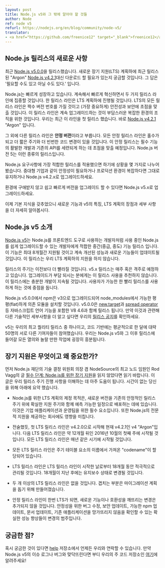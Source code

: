 ```yaml
---
layout: post
title: Node.js v5와 그 밖에 알아야 할 것들
author: Node
ref: node v5
refurl: https://nodejs.org/en/blog/community/node-v5/
translator:
- <a href="https://github.com/freenice12" target="_blank">freenice12</a>
---
```


<!--
## There’s Something New with Node.js Releases
-->

## Node.js 릴리스의 새로운 사항

<!--
We just released [Node.js v5.0.0](https://nodejs.org/en/blog/release/v5.0.0/). You might be thinking to yourself: These folks just released [Node.js v4.2.1](https://nodejs.org/en/blog/release/v4.2.1/) “Argon,” under the new Long Term Support (LTS) plan, now I need to download this? The answer is yes and no.
-->

최근 [Node.js v5.0.0](https://nodejs.org/en/blog/release/v5.0.0/)을 릴리스했습니다. 새로운 장기 지원(LTS) 계획하에 최근 릴리스 된 "Argon" [Node.js v4.2.1](https://nodejs.org/en/blog/release/v4.2.1/)대신 다운로드 할 필요가 있는지 궁금할 것입니다. 그 답은 '필요할 수도 있고 아닐 수도 있다.' 입니다.

<!--
Node.js is growing, and growing fast. As we continue to innovate quickly, we will focus on two different release lines. One release line will fall under our **LTS** plan. All release lines that have LTS support will be even numbers, and (most importantly) focus on stability and security. These release lines are for organizations with complex environments that find it cumbersome to continually upgrade. We recently released the first in this line: [Node.js v4.2.1](https://nodejs.org/en/blog/release/v4.2.1/) “Argon.”
-->

Node.js는 빠르게 성장하고 있습니다. 계속해서 빠르게 혁신하면서 두 가지 릴리스 라인에 집중할 것입니다. 한 릴리스 라인은 LTS 계획하에 진행될 것입니다. LTS의 모든 릴리스 라인은 짝수 버전 번호를 가질 것이고 (가장 중요하게) 안전성과 보안에 초점을 맞출 것입니다. 이 릴리스 라인은 계속 업그레이드하는 것이 부담스러운 복잡한 환경의 조직을 위한 것입니다. 우리는 최근 이 라인을 첫 릴리스 했습니다. 바로 [Node.js v4.2.1](https://nodejs.org/en/blog/release/v4.2.1/) "Argon" 입니다.

<!--
The other release line is called **Stable**. All release lines will be odd numbers, and have a shorter lifespan and more frequent updates to the code. The Stable release line will focus on active development of necessary features and refinement of existing APIs. Node.js version 5 is this type of release.
-->

그 외에 다른 릴리스 라인은 **안정 버전**이라고 부릅니다. 모든 안정 릴리스 라인은 홀수가 되고 더 짧은 주기와 더 빈번한 코드 변경이 있을 것입니다. 이 안정 릴리스는 필수 기능의 활발한 개발과 기존의 API를 세련되게 하는 데 초점을 맞출 예정입니다. Node.js 버전 5는 이런 종류의 릴리스입니다.

<!--
We want to make sure that you are adopting the release that best meets your Node.js needs, so to break it down:

Stay on or upgrade to Node.js v4.2.x if you need stability and have a complex production environment, e.g. you are a medium or large enterprise.

Upgrade to Node.js v5.x if you have the ability to upgrade versions quickly and easily without disturbing your environment.

Now that you have the very basics, let’s take a deeper look at the new features and characteristics of v5, and the benefits and details of our LTS plan.
-->

Node.js 요구사항에 가장 적합한 릴리스를 적용했으면 하기에 상황을 몇 가지로 나누어 봤습니다. 중대형 기업과 같이 안정성이 필요하거나 프로덕션 환경이 복잡하다면 그대로 유지하거나 Node.js v4.2.x로 업그레이드하세요.

환경에 구애받지 않고 쉽고 빠르게 버전을 업그레이드 할 수 있다면 Node.js v5.x로 업그레이드하세요.

이제 기본 지식을 갖추었으니 새로운 기능과 v5의 특징, LTS 계획의 장점과 세부 사항을 더 자세히 알아봅시다.

<!--
## Introduction to Node.js v5
-->

## Node.js v5 소개

<!--
[Node.js v5](https://nodejs.org/en/blog/release/v5.0.0/) is an intermediate feature release line that is best suited for users who have an easier time upgrading their Node.js installations, such as developers using the technology for front-end toolchains. This version will be supported for a maximum of only eight months and will be continually updated with new features and better performance; it is not supported under our LTS plan.
-->

[Node.js v5](https://nodejs.org/en/blog/release/v5.0.0/)는 Node.js를 프론트엔드 도구로 사용하는 개발자처럼 사용 중인 Node.js를 쉽게 업그레이드할 수 있는 개발자에게 적합한 중간(중급, 중도) 기능 릴리스 입니다. 이 기능은 최대 8개월간 지원될 것이고 계속 개선된 성능과 새로운 기능들이 업데이트될 것입니다. 이 릴리스는 우리 LTS 계획하의 지원을 하지 않습니다.

<!--
The release cadence for v5.x will be more rapid than in the past. Expect a new release once every one to two weeks for v5.x. If upgrading is a challenge for you, we suggest you do not use this release. There will be significant ongoing development. The focus is on getting the releases to users as soon as possible.
-->

릴리스의 주기는 이전보다 더 빨라질 것입니다. v5.x 릴리스는 매주 혹은 격주로 예정하고 있습니다. 업그레이드가 부담 되시는 분에게는 이 릴리스 사용을 추천하지 않습니다. 이 릴리스에는 충분한 개발이 지속될 것입니다. 사용자가 가능한 한 빨리 릴리스를 사용하게 하는 것에 중점을 둡니다.

<!--
npm has been upgraded to v3 in Node.js v5.0.0, which (amongst other changes) will install dependencies as flat as possible in node_modules. v5.0.0 also comes with V8 4.6, which ships the [new.target](https://developer.mozilla.org/en-US/docs/Web/JavaScript/Reference/Operators/new.target) and [spread operator](https://developer.mozilla.org/en-US/docs/Web/JavaScript/Reference/Operators/Spread_operator) JavaScript language features. If you want to learn more about other technical details around this, please check out our [release post](https://nodejs.org/en/blog/release/v5.0.0/).
-->

Node.js v5.0.0에서 npm은 v3으로 업그레이드되어 node_modules에서 가능한 평평(flat)하게 의존 모듈을 설치할 것입니다. v5.0.0은 [new.target](https://developer.mozilla.org/en-US/docs/Web/JavaScript/Reference/Operators/new.target)과 [spread operator](https://developer.mozilla.org/en-US/docs/Web/JavaScript/Reference/Operators/Spread_operator) 등 자바스크립트 언어 기능을 포함한 V8 4.6과 함께 릴리스 됩니다. 만약 이것과 관련해 다른 기술적인 세부사항을 더 알고 싶다면 우리의 [릴리스 공지](https://nodejs.org/en/blog/release/v5.0.0/)를 확인하세요.

<!--
It’s another top-quality release from us, and we are averaging roughly 50 unique contributors per month to the codebase. We are extremely excited with all the enthusiasm and amazing work that is going into this Node.js v5 and future releases.
-->

v5는 우리의 최고 퀄리티 릴리스 중 하나이고, 코드 기반에는 평균적으로 한 달에 대략 50명의 서로 다른 기여자들이 참여했습니다. 우리는 Node.js v5와 그 이후 릴리스에 들어갈 모든 열의와 놀랄 만한 작업에 굉장히 흥분됩니다.

<!--
## What Is Long Term Support and Why Does It Matter to Me?
-->

## 장기 지원은 무엇이고 왜 중요한가?

<!--
First and foremost, if you haven’t read the [Essential Steps: Long Term Support (LTS) for Node.js by Rod Vagg](https://medium.com/@nodesource/essential-steps-long-term-support-for-node-js-8ecf7514dbd#.hi7hosy92), Technical Steering Committee Chairperson at the Node.js Foundation and the Chief Node Officer at NodeSource, do so. It’s a very helpful source for understanding our release cycle process. If you only have two minutes now, here is a quick summary:
-->

먼저 Node.js 재단의 기술 결정 위원회 의장 겸 NodeSource의 최고 노드 임원인 Rod Vagg의 글 [필수 단계: Node.js를 위한 장기 지원](https://medium.com/@nodesource/essential-steps-long-term-support-for-node-js-8ecf7514dbd#.hi7hosy92)을 읽지 않았다면 읽기 바랍니다. 이 글은 우리 릴리스 주기 진행 사항을 이해하는 데 아주 도움이 됩니다. 시간이 없는 당신을 위해 아래에 요약 했습니다.

<!--
* The point of establishing an LTS plan for Node.js is to build on top of an existing stable release cycle by delivering new versions on a predictable schedule that have a clearly defined extended support lifecycle. It is an essential requirement for enterprise application development and operations teams. It also affects companies that provide professional support for Node.js.

* As stated above, the first LTS release line is v4 “Argon," beginning at v4.2.0 and currently standing at v4.2.1. The next LTS release line will begin in 12 months around the first week of October 2016. All LTS release lines will begin at the same time each year.

* All LTS release lines are assigned a “codename” drawn from the names of the elements on the Periodic Table.

* The LTS release line will be actively maintained for a period of 18 months from the date the LTS release line begins. After 18 months have passed, it will transition into Maintenance mode.

* There will be no more than two active LTS release lines at any given time. Overlap is intended to help ease migration planning.

* Once a Stable release line becomes LTS, no new features or breaking changes will be added to that release. Changes are limited to bug fixes for stability, security updates, possible npm updates, documentation updates and certain performance improvements that can be demonstrated to not break existing applications.
-->

* Node.js를 위한 LTS 계획의 제정 목적은, 새로운 버전을 기존의 안정적인 릴리스 주기 위에 확실한 지원 주기와 함께 예측 가능한 일정으로 배포하는 데에 있습니다. 이것은 기업 애플리케이션과 운영팀을 위한 필수 요소입니다. 또한 Node.js의 전문적 지원을 제공하는 회사에도 영향을 미칩니다.

* 전술했듯, 첫 LTS 릴리스 라인은 v4.2.0으로 시작해 현재 v4.2.1인 v4 "Argon"입니다. 다음 LTS 릴리스 라인은 약 12개월 뒤인 2016년 10월의 첫째 주에 시작될 것입니다. 모든 LTS 릴리스 라인은 매년 같은 시기에 시작될 것입니다.

* 모든 LTS 릴리스 라인은 주기 테이블 요소의 이름에서 가져온 "codename"이 할당되어 있습니다.

* LTS 릴리스 라인은 LTS 릴리스 라인이 시작한 날로부터 18개월 동안 적극적으로 관리될 것입니다. 18개월이 지난 후에는 유지보수 상태로 변경될 것입니다.

* 두 개 이상의 LTS 릴리스 라인은 없을 것입니다. 겹치는 부분은 마이그레이션 계획을 돕기 위해 만들어졌습니다.

* 안정 릴리스 라인이 한번 LTS가 되면, 새로운 기능이나 호환성을 깨뜨리는 변경은 추가되지 않을 것입니다. 안정성을 위한 버그 수정, 보안 업데이트, 가능한 npm 업데이트, 문서 업데이트, 기존 애플리케이션을 망가뜨리지 않음을 확인할 수 있는 확실한 성능 향상들이 변경의 범주입니다.

<!--
## Questions?
-->

## 궁금한 점?

<!--
If you have any questions you can always connect with us on our [help](https://github.com/nodejs/help) repository. If you encounter an issue log or bug with Node.js v5, please report to our main code repository [here](https://github.com/nodejs/node/issues).
-->

혹시 궁금한 것이 있다면 [help](https://github.com/nodejs/help) 저장소에서 언제든 우리와 연락할 수 있습니다. 만약 Node.js v5의 이슈 로그나 버그와 맞닥뜨린다면 부디 우리의 주 코드 저장소인 [여기](https://github.com/nodejs/node/issues)에 알려주세요!